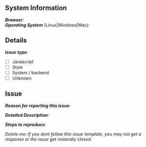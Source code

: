 ## System Information  
***Browser***:  
***Operating System*** (Linux|Windows|Mac):  
  
## Details  
***Issue type***:  
- [ ] Javascript  
- [ ] Style  
- [ ] System / backend  
- [ ] Unknown  
  
## Issue  
***Reason for reporting this issue***:  
  
***Detailed Description***:  
  
***Steps to reproduce***:  
  
  
  
*Delete me: If you dont follow this issue template, you may not get a response or the issue get instandly closed.*
